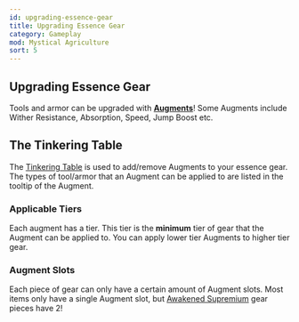 ```yaml
---
id: upgrading-essence-gear
title: Upgrading Essence Gear
category: Gameplay
mod: Mystical Agriculture
sort: 5
---
```


## Upgrading Essence Gear
Tools and armor can be upgraded with [**Augments**](../items/augments.md)! Some Augments include Wither Resistance, Absorption, Speed, Jump Boost etc.

## The Tinkering Table
The [Tinkering Table](../blocks/tinkering-table.md) is used to add/remove Augments to your essence gear. The types of tool/armor that an Augment can be applied to are listed in the tooltip of the Augment.

### Applicable Tiers
Each augment has a tier. This tier is the **minimum** tier of gear that the Augment can be applied to. You can apply lower tier Augments to higher tier gear.

### Augment Slots
Each piece of gear can only have a certain amount of Augment slots. Most items only have a single Augment slot, but [Awakened Supremium](../items/awakened-supremium.md) gear pieces have 2!
